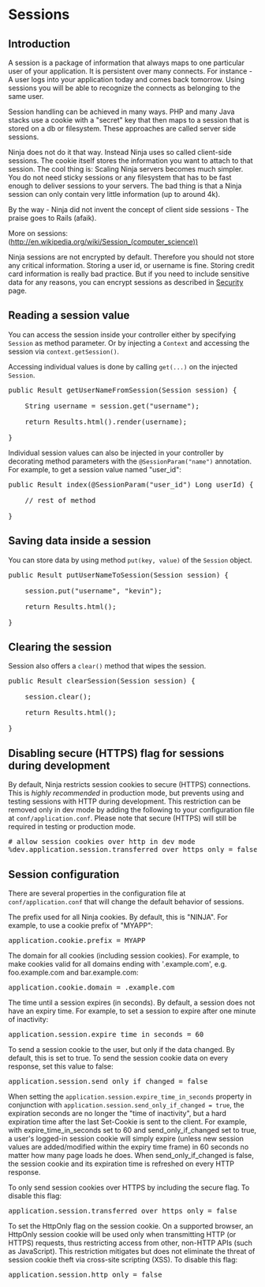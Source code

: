 Sessions
========

Introduction
------------

A session is a package of information that always maps to one particular user of your application. 
It is persistent over many connects. For instance - A user logs into your application today 
and comes back tomorrow. Using sessions you will be able to recognize the connects as belonging to the
same user.

Session handling can be achieved in many ways. PHP and many Java stacks use a cookie with a "secret" key
that then maps to a session that is stored on a db or filesystem. These approaches are called server side sessions.

Ninja does not do it that way. Instead Ninja uses so called client-side sessions. The cookie itself stores
the information you want to attach to that session. The cool thing is: Scaling Ninja servers becomes
much simpler. You do not need sticky sessions or any filesystem that has to be fast enough to
deliver sessions to your servers. The bad thing is that a Ninja session can only contain very little
information (up to around 4k).

By the way - Ninja did not invent the concept of client side sessions - The praise goes to Rails (afaik). 

More on sessions: (http://en.wikipedia.org/wiki/Session_(computer_science))


<div class="alert alert-info">
Ninja sessions are not encrypted by default. 
Therefore you should not store any 
critical information. Storing a user id, or username is fine. Storing
credit card information is really bad practice. But if you need to include sensitive data for any reasons,
you can encrypt sessions as described in <a href="/documentation/security/getting_started.html">Security</a>
page.
</div>

Reading a session value
-----------------------

You can access the session inside your controller either by specifying
<code>Session</code> as method parameter. Or by injecting a <code>Context</code> and 
accessing the session via <code>context.getSession()</code>.

Accessing individual values is done by calling <code>get(...)</code> on the 
injected <code>Session</code>.

<pre class="prettyprint">
public Result getUserNameFromSession(Session session) {

    String username = session.get("username");

    return Results.html().render(username);

}
</pre>

Individual session values can also be injected in your controller by decorating
method parameters with the <code>@SessionParam("name")</code> annotation.
For example, to get a session value named "user_id":

<pre class="prettyprint">
public Result index(@SessionParam("user_id") Long userId) {

    // rest of method

}
</pre>

Saving data inside a session
----------------------------

You can store data by using method <code>put(key, value)</code> of the 
<code>Session</code> object.

<pre class="prettyprint">
public Result putUserNameToSession(Session session) {

    session.put("username", "kevin");

    return Results.html();

}
</pre>

Clearing the session
--------------------

Session also offers a <code>clear()</code> method that wipes the session.

<pre class="prettyprint">
public Result clearSession(Session session) {

    session.clear();

    return Results.html();

}
</pre>

Disabling secure (HTTPS) flag for sessions during development
-------------------------------------------------------------

By default, Ninja restricts session cookies to secure (HTTPS) connections.  This is
*highly recommended* in production mode, but prevents using and testing sessions
with HTTP during development.  This restriction can be removed only in dev mode
by adding the following to your configuration file at <code>conf/application.conf</code>.
Please note that secure (HTTPS) will still be required in testing or production mode.

<pre class="prettyprint">
# allow session cookies over http in dev mode
%dev.application.session.transferred_over_https_only = false
</pre>

Session configuration
---------------------

There are several properties in the configuration file at <code>conf/application.conf</code>
that will change the default behavior of sessions.

The prefix used for all Ninja cookies. By default, this is "NINJA". For example,
to use a cookie prefix of "MYAPP":

<pre class="prettyprint">
application.cookie.prefix = MYAPP
</pre>

The domain for all cookies (including session cookies). For example, to make
cookies valid for all domains ending with '.example.com', e.g. foo.example.com
and bar.example.com:

<pre class="prettyprint">
application.cookie.domain = .example.com
</pre>

The time until a session expires (in seconds). By default, a session does not
have an expiry time. For example, to set a session to expire after one minute
of inactivity:

<pre class="prettyprint">
application.session.expire_time_in_seconds = 60
</pre>

To send a session cookie to the user, but only if the data changed.  By default,
this is set to true.  To send the session cookie data on every response, set
this value to false:

<pre class="prettyprint">
application.session.send_only_if_changed = false
</pre>

<div class="alert alert-info">
When setting the <code>application.session.expire_time_in_seconds</code> property
in conjunction with <code>application.session.send_only_if_changed = true</code>,
the expiration seconds are no longer the "time of inactivity", but a hard
expiration time after the last Set-Cookie is sent to the client. For example,
with expire_time_in_seconds set to 60 and send_only_if_changed set to true, a
user's logged-in session cookie will simply expire (unless new session values are
added/modified within the expiry time frame) in 60 seconds no matter how many page loads
he does. When send_only_if_changed is false, the session cookie and its expiration
time is refreshed on every HTTP response.
</div>

To only send session cookies over HTTPS by including the secure flag.  To disable
this flag:

<pre class="prettyprint">
application.session.transferred_over_https_only = false
</pre>

To set the HttpOnly flag on the session cookie. On a supported browser, an
HttpOnly session cookie will be used only when transmitting HTTP (or HTTPS) requests,
thus restricting access from other, non-HTTP APIs (such as JavaScript). This
restriction mitigates but does not eliminate the threat of session cookie theft
via cross-site scripting (XSS).  To disable this flag:

<pre class="prettyprint">
application.session.http_only = false
</pre>
